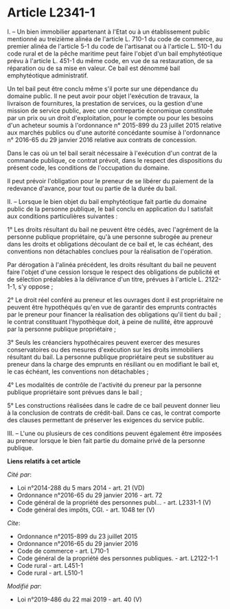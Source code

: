 # Article L2341-1

I. – Un bien immobilier appartenant à l'Etat ou à un établissement public mentionné au treizième alinéa de l'article L. 710-1
du code de commerce, au premier alinéa de l'article 5-1 du code de l'artisanat ou à l'article L. 510-1 du code rural et de la
pêche maritime peut faire l'objet d'un bail emphytéotique prévu à l'article L. 451-1 du même code, en vue de sa restauration,
de sa réparation ou de sa mise en valeur. Ce bail est dénommé bail emphytéotique administratif.

Un tel bail peut être conclu même s'il porte sur une dépendance du domaine public. Il ne peut avoir pour objet l'exécution de
travaux, la livraison de fournitures, la prestation de services, ou la gestion d'une mission de service public, avec une
contrepartie économique constituée par un prix ou un droit d'exploitation, pour le compte ou pour les besoins d'un acheteur
soumis à l'ordonnance n° 2015-899 du 23 juillet 2015 relative aux marchés publics ou d'une autorité concédante soumise à
l'ordonnance n° 2016-65 du 29 janvier 2016 relative aux contrats de concession.

Dans le cas où un tel bail serait nécessaire à l'exécution d'un contrat de la commande publique, ce contrat prévoit, dans le
respect des dispositions du présent code, les conditions de l'occupation du domaine.

Il peut prévoir l'obligation pour le preneur de se libérer du paiement de la redevance d'avance, pour tout ou partie de la
durée du bail.

II. – Lorsque le bien objet du bail emphytéotique fait partie du domaine public de la personne publique, le bail conclu en
application du I satisfait aux conditions particulières suivantes :

1° Les droits résultant du bail ne peuvent être cédés, avec l'agrément de la personne publique propriétaire, qu'à une
personne subrogée au preneur dans les droits et obligations découlant de ce bail et, le cas échéant, des conventions non
détachables conclues pour la réalisation de l'opération.

Par dérogation à l'alinéa précédent, les droits résultant du bail ne peuvent faire l'objet d'une cession lorsque le respect
des obligations de publicité et de sélection préalables à la délivrance d'un titre, prévues à l'article L. 2122-1-1, s'y
oppose ;

2° Le droit réel conféré au preneur et les ouvrages dont il est propriétaire ne peuvent être hypothéqués qu'en vue de
garantir des emprunts contractés par le preneur pour financer la réalisation des obligations qu'il tient du bail ; le contrat
constituant l'hypothèque doit, à peine de nullité, être approuvé par la personne publique propriétaire ;

3° Seuls les créanciers hypothécaires peuvent exercer des mesures conservatoires ou des mesures d'exécution sur les droits
immobiliers résultant du bail. La personne publique propriétaire peut se substituer au preneur dans la charge des emprunts en
résiliant ou en modifiant le bail et, le cas échéant, les conventions non détachables ;

4° Les modalités de contrôle de l'activité du preneur par la personne publique propriétaire sont prévues dans le bail ;

5° Les constructions réalisées dans le cadre de ce bail peuvent donner lieu à la conclusion de contrats de crédit-bail. Dans
ce cas, le contrat comporte des clauses permettant de préserver les exigences du service public.

III. – L'une ou plusieurs de ces conditions peuvent également être imposées au preneur lorsque le bien fait partie du domaine
privé de la personne publique.

**Liens relatifs à cet article**

_Cité par_:

  - Loi n°2014-288 du 5 mars 2014 - art. 21 (VD)
  - Ordonnance n°2016-65 du 29 janvier 2016 - art. 72
  - Code général de la propriété des personnes publ... - art. L2331-1 (V)
  - Code général des impôts, CGI. - art. 1048 ter (V)

_Cite_:

  - Ordonnance n°2015-899 du 23 juillet 2015
  - Ordonnance n°2016-65 du 29 janvier 2016
  - Code de commerce - art. L710-1
  - Code général de la propriété des personnes publiques. - art. L2122-1-1
  - Code rural - art. L451-1
  - Code rural - art. L510-1

_Modifié par_:

  - Loi n°2019-486 du 22 mai 2019 - art. 40 (V)
